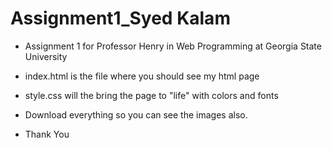 # Assignment1_Syed Kalam
* Assignment 1 for Professor Henry in Web Programming at Georgia State University
* index.html is the file where you should see my html page
* style.css will the bring the page to "life" with colors and fonts
* Download everything so you can see the images also.

* Thank You
